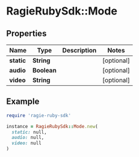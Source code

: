 # RagieRubySdk::Mode

## Properties

| Name | Type | Description | Notes |
| ---- | ---- | ----------- | ----- |
| **static** | **String** |  | [optional] |
| **audio** | **Boolean** |  | [optional] |
| **video** | **String** |  | [optional] |

## Example

```ruby
require 'ragie-ruby-sdk'

instance = RagieRubySdk::Mode.new(
  static: null,
  audio: null,
  video: null
)
```

